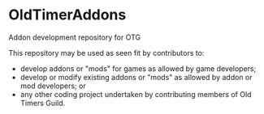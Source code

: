 OldTimerAddons
==============

Addon development repository for OTG

This repository may be used as seen fit by contributors to:
- develop addons or "mods" for games as allowed by game developers;
- develop or modify existing addons or "mods" as allowed by addon or mod developers; or
- any other coding project undertaken by contributing members of Old Timers Guild.



